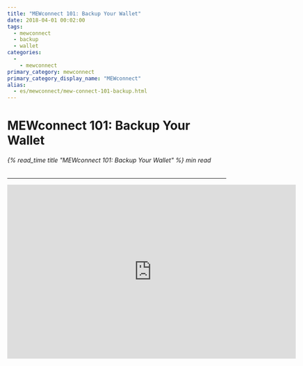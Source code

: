 ```yaml
---
title: "MEWconnect 101: Backup Your Wallet"
date: 2018-04-01 00:02:00
tags:
  - mewconnect
  - backup
  - wallet
categories:
  - 
    - mewconnect
primary_category: mewconnect
primary_category_display_name: "MEWconnect"
alias:
  - es/mewconnect/mew-connect-101-backup.html
---
```


# **MEWconnect 101: Backup Your Wallet**

###### {% read_time title "MEWconnect 101: Backup Your Wallet" %} min read

* * *

<div class="youtube-video">
<iframe width="664" height="400" src="https://www.youtube.com/embed/1aZANjFEQ7I" frameborder="0" allow="accelerometer; autoplay; encrypted-media; gyroscope; picture-in-picture" allowfullscreen></iframe>
</div>
